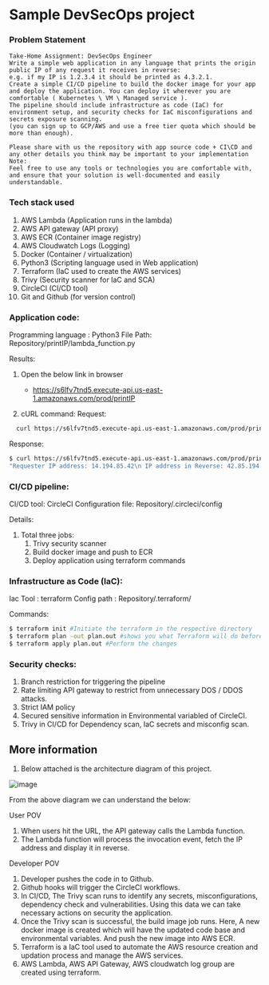 # Sample DevSecOps project 

### Problem Statement
```
Take-Home Assignment: DevSecOps Engineer
Write a simple web application in any language that prints the origin public IP of any request it receives in reverse:
e.g. if my IP is 1.2.3.4 it should be printed as 4.3.2.1.
Create a simple CI/CD pipeline to build the docker image for your app and deploy the application. You can deploy it wherever you are comfortable ( Kubernetes \ VM \ Managed service ).
The pipeline should include infrastructure as code (IaC) for environment setup, and security checks for IaC misconfigurations and secrets exposure scanning.
(you can sign up to GCP/AWS and use a free tier quota which should be more than enough).
  
Please share with us the repository with app source code + CI\CD and any other details you think may be important to your implementation
Note:
Feel free to use any tools or technologies you are comfortable with, and ensure that your solution is well-documented and easily understandable.
```

### Tech stack used
1. AWS Lambda (Application runs in the lambda)
2. AWS API gateway (API proxy)
3. AWS ECR (Container image registry)
4. AWS Cloudwatch Logs (Logging)
5. Docker (Container / virtualization)
6. Python3 (Scripting language used in Web application)
7. Terraform (IaC used to create the AWS services)
8. Trivy (Security scanner for IaC and SCA)
9. CircleCI (CI/CD tool)
10. Git and Github (for version control)


### Application code: 

Programming language : Python3
File Path: Repository/printIP/lambda_function.py

Results:
1. Open the below link in browser
     - https://s6lfv7tnd5.execute-api.us-east-1.amazonaws.com/prod/printIP
       
2. cURL command:
Request:
  ```sh
    curl https://s6lfv7tnd5.execute-api.us-east-1.amazonaws.com/prod/printIP
  ```
Response:
  ```sh
  $ curl https://s6lfv7tnd5.execute-api.us-east-1.amazonaws.com/prod/printIP
  "Requester IP address: 14.194.85.42\n IP address in Reverse: 42.85.194.14"
  ```

### CI/CD pipeline: 

CI/CD tool: CircleCI
Configuration file: Repository/.circleci/config

Details:

1. Total three jobs:
    1. Trivy security scanner
    2. Build docker image and push to ECR
    3. Deploy application using terraform commands



### Infrastructure as Code (IaC): 
Iac Tool : terraform
Config path : Repository/.terraform/

Commands:
```sh
$ terraform init #Initiate the terraform in the respective directory
$ terraform plan -out plan.out #shows you what Terraform will do before it actually does it.
$ terraform apply plan.out #Perform the changes

```

### Security checks: 

1. Branch restriction for triggering the pipeline
2. Rate limiting API gateway to restrict from unnecessary DOS / DDOS attacks.
3. Strict IAM policy
4. Secured sensitive information in Environmental variabled of CircleCI. 
5. Trivy in CI/CD for Dependency scan, IaC secrets and misconfig scan.



## More information

1. Below attached is the architecture diagram of this project. 

![image](https://github.com/kishorebolt03/deelproject/assets/45748742/8f78f6c3-6a2c-413f-b5e2-df63b8e57cf6)

From the above diagram we can understand the below:

User POV
  1. When users hit the URL, the API gateway calls the Lambda function.
  2. The Lambda function will process the invocation event, fetch the IP address and display it in reverse.

Developer POV
  1. Developer pushes the code in to Github.
  2. Github hooks will trigger the CircleCI workflows.
  3. In CI/CD, The Trivy scan runs to identify any secrets, misconfigurations, dependency check and vulnerabilities. Using this data we can take necessary actions on security the application.
  4. Once the Trivy scan is successful, the build image job runs. Here, A new docker image is created which will have the updated code base and environmental variables. And push the new image into AWS ECR. 
  5. Terraform is a IaC tool used to automate the AWS resource creation and updation process and manage the AWS services.
  6. AWS Lambda, AWS API Gateway, AWS cloudwatch log group are created using terraform.


